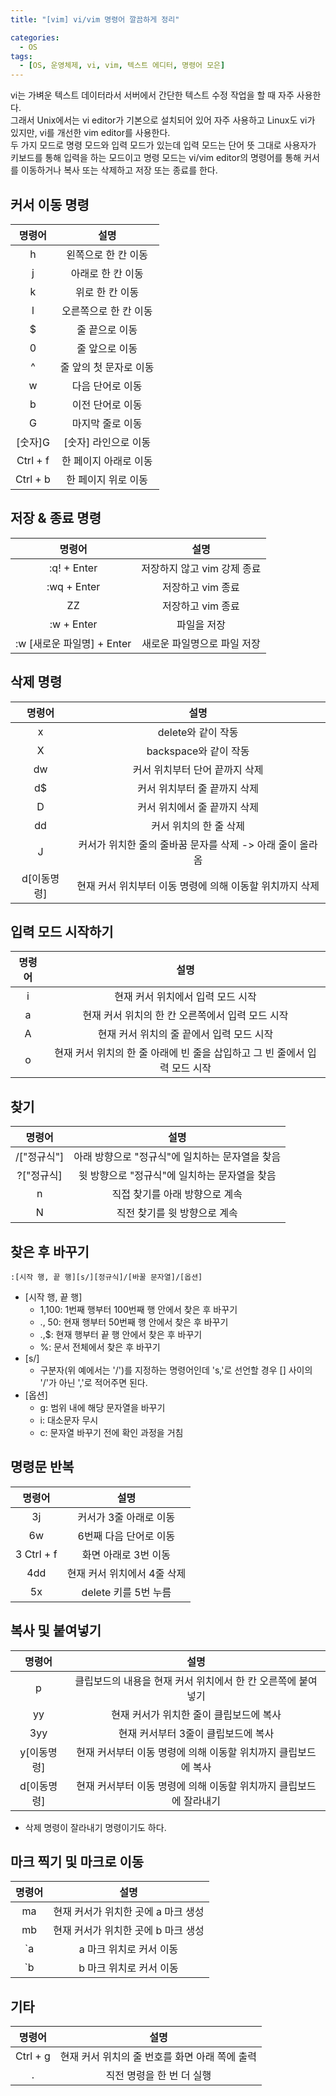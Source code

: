 ```yaml
---
title: "[vim] vi/vim 명령어 깔끔하게 정리"

categories:
  - OS
tags:
  - [OS, 운영체제, vi, vim, 텍스트 에디터, 명령어 모은]
---
```


vi는 가벼운 텍스트 데이터라서 서버에서 간단한 텍스트 수정 작업을 할 때 자주 사용한다.   
그래서 Unix에서는 vi editor가 기본으로 설치되어 있어 자주 사용하고 Linux도 vi가 있지만, vi를 개선한 vim editor를 사용한다.   
두 가지 모드로 명령 모드와 입력 모드가 있는데 입력 모드는 단어 뜻 그대로 사용자가 키보드를 통해 입력을 하는 모드이고 명령 모드는 vi/vim editor의 명령어를 통해 커서를 이동하거나 복사 또는 삭제하고 저장 또는 종료를 한다.   

## 커서 이동 명령
|명령어|설명|   
|:---:|:---:|   
|h|왼쪽으로 한 칸 이동|   
|j|아래로 한 칸 이동|   
|k|위로 한 칸 이동|   
|l|오른쪽으로 한 칸 이동|   
|$|줄 끝으로 이동|   
|0|줄 앞으로 이동|   
|^|줄 앞의 첫 문자로 이동|   
|w|다음 단어로 이동|   
|b|이전 단어로 이동|   
|G|마지막 줄로 이동|   
|[숫자]G|[숫자] 라인으로 이동|   
|Ctrl + f|한 페이지 아래로 이동|   
|Ctrl + b|한 페이지 위로 이동|   

## 저장 & 종료 명령
|명령어|설명|   
|:---:|:---:|   
| :q! + Enter | 저장하지 않고 vim 강제 종료 |   
| :wq + Enter | 저장하고 vim 종료 |   
| ZZ | 저장하고 vim 종료 |   
| :w + Enter | 파일을 저장 |   
| :w [새로운 파일명] + Enter | 새로운 파일명으로 파일 저장 |   

## 삭제 명령
|명령어|설명|   
|:---:|:---:|   
| x | delete와 같이 작동 |   
| X | backspace와 같이 작동 |   
| dw | 커서 위치부터 단어 끝까지 삭제 |   
| d$ | 커서 위치부터 줄 끝까지 삭제 |   
| D | 커서 위치에서 줄 끝까지 삭제 |   
| dd | 커서 위치의 한 줄 삭제 |   
| J | 커서가 위치한 줄의 줄바꿈 문자를 삭제 -> 아래 줄이 올라옴 |   
| d[이동명령] | 현재 커서 위치부터 이동 명령에 의해 이동할 위치까지 삭제 |   

## 입력 모드 시작하기
|명령어|설명|   
|:---:|:---:|   
| i | 현재 커서 위치에서 입력 모드 시작 |   
| a | 현재 커서 위치의 한 칸 오른쪽에서 입력 모드 시작 |   
| A | 현재 커서 위치의 줄 끝에서 입력 모드 시작 |   
| o | 현재 커서 위치의 한 줄 아래에 빈 줄을 삽입하고 그 빈 줄에서 입력 모드 시작 |   

## 찾기
|명령어|설명|   
|:---:|:---:|   
| /["정규식"] | 아래 방향으로 "정규식"에 일치하는 문자열을 찾음 |   
| ?["정규식] | 윗 방향으로 "정규식"에 일치하는 문자열을 찾음 |   
| n | 직접 찾기를 아래 방향으로 계속 |   
| N | 직전 찾기를 윗 방향으로 계속 |   

## 찾은 후 바꾸기
```
:[시작 행, 끝 행][s/][정규식]/[바꿀 문자열]/[옵션]
```

- [시작 행, 끝 행]
  - 1,100: 1번째 행부터 100번째 행 안에서 찾은 후 바꾸기
  - ., 50: 현재 행부터 50번째 행 안에서 찾은 후 바꾸기
  - .,$: 현재 행부터 끝 행 안에서 찾은 후 바꾸기
  - %: 문서 전체에서 찾은 후 바꾸기
- [s/]
  - 구분자(위 예에서는 '/')를 지정하는 명령어인데 's,'로 선언할 경우 [] 사이의 '/'가 아닌 ','로 적어주면 된다.
- [옵션]
  - g: 범위 내에 해당 문자열을 바꾸기
  - i: 대소문자 무시
  - c: 문자열 바꾸기 전에 확인 과정을 거침

## 명령문 반복
|명령어|설명|   
|:---:|:---:|   
| 3j | 커서가 3줄 아래로 이동 |   
| 6w | 6번째 다음 단어로 이동 |   
| 3 Ctrl + f | 화면 아래로 3번 이동 |   
| 4dd | 현재 커서 위치에서 4줄 삭제 |   
| 5x | delete 키를 5번 누름 |   

## 복사 및 붙여넣기
|명령어|설명|   
|:---:|:---:|   
| p | 클립보드의 내용을 현재 커서 위치에서 한 칸 오른쪽에 붙여넣기 |   
| yy | 현재 커서가 위치한 줄이 클립보드에 복사 |   
| 3yy | 현재 커서부터 3줄이 클립보드에 복사 |   
| y[이동명령] | 현재 커서부터 이동 명령에 의해 이동할 위치까지 클립보드에 복사 |   
| d[이동명령] | 현재 커서부터 이동 명령에 의해 이동할 위치까지 클립보드에 잘라내기 |   
- 삭제 명령이 잘라내기 명령이기도 하다.

## 마크 찍기 및 마크로 이동
|명령어|설명|   
|:---:|:---:|   
| ma | 현재 커서가 위치한 곳에 a 마크 생성 |   
| mb | 현재 커서가 위치한 곳에 b 마크 생성 |   
| `a | a 마크 위치로 커서 이동 |   
| `b | b 마크 위치로 커서 이동 |   

## 기타
|명령어|설명|   
|:---:|:---:|   
| Ctrl + g | 현재 커서 위치의 줄 번호를 화면 아래 쪽에 출력 |   
| . | 직전 명령을 한 번 더 실행 |   